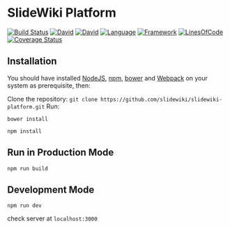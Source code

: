 # SlideWiki Platform #
[![Build Status](https://orca.snap-ci.com/slidewiki/slidewiki-platform/branch/master/build_image)](https://orca.snap-ci.com/slidewiki/slidewiki-platform/branch/master)
[![David](https://img.shields.io/david/slidewiki/slidewiki-platform.svg?style=flat-square)](https://david-dm.org/slidewiki/slidewiki-platform)
[![David](https://img.shields.io/david/dev/slidewiki/slidewiki-platform.svg?style=flat-square)](https://david-dm.org/slidewiki/slidewiki-platform#info=devDependencies)
[![Language](https://img.shields.io/badge/Language-Javascript%20ECMA2015-lightgrey.svg?style=flat-square)](https://developer.mozilla.org/en-US/docs/Web/JavaScript)
[![Framework](https://img.shields.io/badge/Framework-NodeJS%205.7.0-blue.svg?style=flat-square)](https://nodejs.org/)
[![LinesOfCode](https://img.shields.io/badge/LOC-1271-lightgrey.svg?style=flat-square)](https://github.com/slidewiki/Microservice-Template/blob/master/application/package.json)
[![Coverage Status](https://coveralls.io/repos/github/slidewiki/slidewiki-platform/badge.svg?branch=master)](https://coveralls.io/github/slidewiki/slidewiki-platform?branch=master)


## Installation ##

You should have installed [NodeJS](https://nodejs.org/), [npm](https://github.com/npm/npm), [bower](http://bower.io/) and [Webpack](https://webpack.github.io/) on your system as prerequisite, then:

Clone the repository: `git clone https://github.com/slidewiki/slidewiki-platform.git`
Run:

`bower install`

`npm install`

## Run in Production Mode ##

`npm run build`


## Development Mode ##

`npm run dev`

check server at `localhost:3000`
